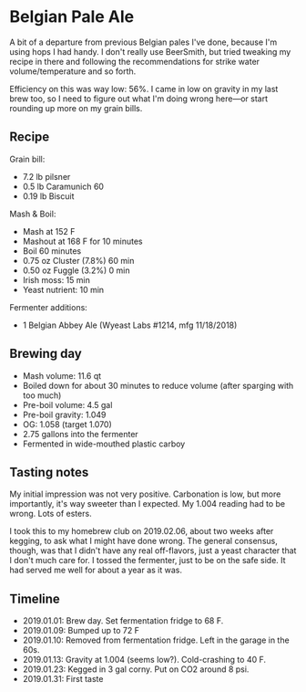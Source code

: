 # Belgian Pale Ale
A bit of a departure from previous Belgian pales I've done, because I'm using hops I had handy. I don't really use BeerSmith, but tried tweaking my recipe in there and following the recommendations for strike water volume/temperature and so forth.

Efficiency on this was way low: 56%. I came in low on gravity in my last brew too, so I need to figure out what I'm doing wrong here—or start rounding up more on my grain bills.

## Recipe
Grain bill:
* 7.2 lb pilsner
* 0.5 lb Caramunich 60
* 0.19 lb Biscuit

Mash & Boil:
* Mash at 152 F
* Mashout at 168 F for 10 minutes
* Boil 60 minutes
* 0.75 oz Cluster (7.8%) 60 min
* 0.50 oz Fuggle (3.2%) 0 min
* Irish moss: 15 min
* Yeast nutrient: 10 min

Fermenter additions:
* 1 Belgian Abbey Ale (Wyeast Labs #1214, mfg 11/18/2018)

## Brewing day
* Mash volume: 11.6 qt
* Boiled down for about 30 minutes to reduce volume (after sparging with too much)
* Pre-boil volume: 4.5 gal
* Pre-boil gravity: 1.049
* OG: 1.058 (target 1.070)
* 2.75 gallons into the fermenter
* Fermented in wide-mouthed plastic carboy

## Tasting notes
My initial impression was not very positive. Carbonation is low, but more importantly, it's way sweeter than I expected. My 1.004 reading had to be wrong. Lots of esters. 

I took this to my homebrew club on 2019.02.06, about two weeks after kegging, to ask what I might have done wrong. The general consensus, though, was that I didn't have any real off-flavors, just a yeast character that I don't much care for. I tossed the fermenter, just to be on the safe side. It had served me well for about a year as it was.

## Timeline
* 2019.01.01: Brew day. Set fermentation fridge to 68 F.
* 2019.01.09: Bumped up to 72 F
* 2019.01.10: Removed from fermentation fridge. Left in the garage in the 60s.
* 2019.01.13: Gravity at 1.004 (seems low?). Cold-crashing to 40 F.
* 2019.01.23: Kegged in 3 gal corny. Put on CO2 around 8 psi. 
* 2019.01.31: First taste
